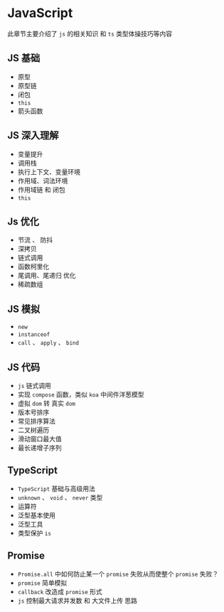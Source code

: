 # JavaScript


此章节主要介绍了 `js` 的相关知识 和 `ts` 类型体操技巧等内容

## JS 基础

- 原型
- 原型链
- 闭包
- `this`
- 箭头函数


## JS 深入理解

- 变量提升
- 调用栈
- 执行上下文、变量环境
- 作用域、词法环境
- 作用域链 和 闭包
- `this`


## Js 优化

- 节流 、 防抖
- 深拷贝
- 链式调用
- 函数柯里化
- 尾调用、尾递归 优化
- 稀疏数组


## JS 模拟

- `new`
- `instanceof`
- `call` 、 `apply` 、 `bind`



## JS 代码

- `js` 链式调用
- 实现 `compose` 函数，类似 `koa` 中间件洋葱模型
- 虚拟 `dom` 转 真实 `dom`
- 版本号排序
- 常见排序算法
- 二叉树遍历
- 滑动窗口最大值
- 最长递增子序列


## TypeScript

- `TypeScript` 基础与高级用法
- `unknown` 、 `void` 、 `never` 类型
- 运算符
- 泛型基本使用
- 泛型工具
- 类型保护 `is`


## Promise

- `Promise.all` 中如何防⽌某⼀个 `promise` 失败从⽽使整个 `promise` 失败？
- `promise` 简单模拟
- `callback` 改造成 `promise` 形式
- `js` 控制最大请求并发数 和 大文件上传 思路
